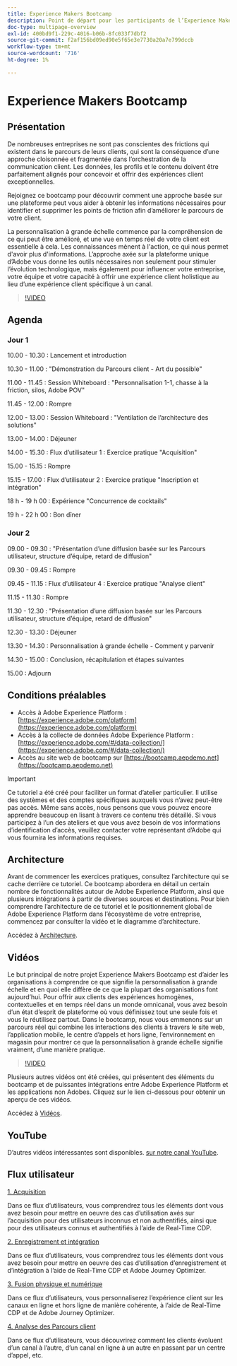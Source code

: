 ```yaml
---
title: Experience Makers Bootcamp
description: Point de départ pour les participants de l’Experience Makers Bootcamp
doc-type: multipage-overview
exl-id: 400bd9f1-229c-4016-b06b-8fc033f7dbf2
source-git-commit: f2af156bd09ed90e5f65e3e7730a20a7e799dccb
workflow-type: tm+mt
source-wordcount: '716'
ht-degree: 1%

---
```


# Experience Makers Bootcamp

## Présentation

De nombreuses entreprises ne sont pas conscientes des frictions qui existent dans le parcours de leurs clients, qui sont la conséquence d’une approche cloisonnée et fragmentée dans l’orchestration de la communication client. Les données, les profils et le contenu doivent être parfaitement alignés pour concevoir et offrir des expériences client exceptionnelles.

Rejoignez ce bootcamp pour découvrir comment une approche basée sur une plateforme peut vous aider à obtenir les informations nécessaires pour identifier et supprimer les points de friction afin d’améliorer le parcours de votre client.

La personnalisation à grande échelle commence par la compréhension de ce qui peut être amélioré, et une vue en temps réel de votre client est essentielle à cela. Les connaissances mènent à l&#39;action, ce qui nous permet d&#39;avoir plus d&#39;informations. L’approche axée sur la plateforme unique d’Adobe vous donne les outils nécessaires non seulement pour stimuler l’évolution technologique, mais également pour influencer votre entreprise, votre équipe et votre capacité à offrir une expérience client holistique au lieu d’une expérience client spécifique à un canal.

>[!VIDEO](https://video.tv.adobe.com/v/344962?quality=12&enable=on)

## Agenda

### Jour 1

10.00 - 10.30 : Lancement et introduction

10.30 - 11.00 : &quot;Démonstration du Parcours client - Art du possible&quot;

11.00 - 11.45 : Session Whiteboard : &quot;Personnalisation 1-1, chasse à la friction, silos, Adobe POV&quot;

11.45 - 12.00 : Rompre

12.00 - 13.00 : Session Whiteboard : &quot;Ventilation de l’architecture des solutions&quot;

13.00 - 14.00 : Déjeuner

14.00 - 15.30 : Flux d’utilisateur 1 : Exercice pratique &quot;Acquisition&quot;

15.00 - 15.15 : Rompre

15.15 - 17.00 : Flux d’utilisateur 2 : Exercice pratique &quot;Inscription et intégration&quot;

18 h - 19 h 00 : Expérience &quot;Concurrence de cocktails&quot;

19 h - 22 h 00 : Bon dîner

### Jour 2

09.00 - 09.30 : &quot;Présentation d’une diffusion basée sur les Parcours utilisateur, structure d’équipe, retard de diffusion&quot;

09.30 - 09.45 : Rompre

09.45 - 11.15 : Flux d’utilisateur 4 : Exercice pratique &quot;Analyse client&quot;

11.15 - 11.30 : Rompre

11.30 - 12.30 : &quot;Présentation d’une diffusion basée sur les Parcours utilisateur, structure d’équipe, retard de diffusion&quot;

12.30 - 13.30 : Déjeuner

13.30 - 14.30 : Personnalisation à grande échelle - Comment y parvenir

14.30 - 15.00 : Conclusion, récapitulation et étapes suivantes

15.00 : Adjourn

## Conditions préalables

- Accès à Adobe Experience Platform : [https://experience.adobe.com/platform](https://experience.adobe.com/platform)
- Accès à la collecte de données Adobe Experience Platform : [https://experience.adobe.com/#/data-collection/](https://experience.adobe.com/#/data-collection/)
- Accès au site web de bootcamp sur [https://bootcamp.aepdemo.net](https://bootcamp.aepdemo.net)

>[!IMPORTANT]
>
>Ce tutoriel a été créé pour faciliter un format d’atelier particulier. Il utilise des systèmes et des comptes spécifiques auxquels vous n’avez peut-être pas accès. Même sans accès, nous pensons que vous pouvez encore apprendre beaucoup en lisant à travers ce contenu très détaillé. Si vous participez à l’un des ateliers et que vous avez besoin de vos informations d’identification d’accès, veuillez contacter votre représentant d’Adobe qui vous fournira les informations requises.

## Architecture

Avant de commencer les exercices pratiques, consultez l’architecture qui se cache derrière ce tutoriel. Ce bootcamp abordera en détail un certain nombre de fonctionnalités autour de Adobe Experience Platform, ainsi que plusieurs intégrations à partir de diverses sources et destinations. Pour bien comprendre l’architecture de ce tutoriel et le positionnement global de Adobe Experience Platform dans l’écosystème de votre entreprise, commencez par consulter la vidéo et le diagramme d’architecture.

Accédez à [Architecture](https://experienceleague.adobe.com/docs/platform-learn/comprehensive-technical-tutorial-v22/architecture.html?lang=en).

## Vidéos

Le but principal de notre projet Experience Makers Bootcamp est d’aider les organisations à comprendre ce que signifie la personnalisation à grande échelle et en quoi elle diffère de ce que la plupart des organisations font aujourd’hui. Pour offrir aux clients des expériences homogènes, contextuelles et en temps réel dans un monde omnicanal, vous avez besoin d’un état d’esprit de plateforme où vous définissez tout une seule fois et vous le réutilisez partout. Dans le bootcamp, nous vous emmenons sur un parcours réel qui combine les interactions des clients à travers le site web, l’application mobile, le centre d’appels et hors ligne, l’environnement en magasin pour montrer ce que la personnalisation à grande échelle signifie vraiment, d’une manière pratique.

>[!VIDEO](https://video.tv.adobe.com/v/345446?quality=12&enable=on)

Plusieurs autres vidéos ont été créées, qui présentent des éléments du bootcamp et de puissantes intégrations entre Adobe Experience Platform et les applications non Adobes. Cliquez sur le lien ci-dessous pour obtenir un aperçu de ces vidéos.

Accédez à [Vidéos](https://experienceleague.adobe.com/docs/platform-learn/comprehensive-technical-tutorial-v22/videos.html?lang=en).

## YouTube

D’autres vidéos intéressantes sont disponibles. [sur notre canal YouTube](https://www.youtube.com/channel/UCUKG2dkZ9pYuZUPebQ21jUw).

## Flux utilisateur

[1. Acquisition](./uc/uc1/uc1.md)

Dans ce flux d’utilisateurs, vous comprendrez tous les éléments dont vous avez besoin pour mettre en oeuvre des cas d’utilisation axés sur l’acquisition pour des utilisateurs inconnus et non authentifiés, ainsi que pour des utilisateurs connus et authentifiés à l’aide de Real-Time CDP.

[2. Enregistrement et intégration](./uc/uc2/uc2.md)

Dans ce flux d’utilisateurs, vous comprendrez tous les éléments dont vous avez besoin pour mettre en oeuvre des cas d’utilisation d’enregistrement et d’intégration à l’aide de Real-Time CDP et Adobe Journey Optimizer.

[3. Fusion physique et numérique](./uc/uc3/uc3.md)

Dans ce flux d’utilisateurs, vous personnaliserez l’expérience client sur les canaux en ligne et hors ligne de manière cohérente, à l’aide de Real-Time CDP et de Adobe Journey Optimizer.

[4. Analyse des Parcours client](./uc/uc4/uc4.md)

Dans ce flux d’utilisateurs, vous découvrirez comment les clients évoluent d’un canal à l’autre, d’un canal en ligne à un autre en passant par un centre d’appel, etc.
